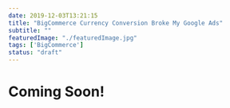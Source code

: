 ```yaml
---
date: 2019-12-03T13:21:15
title: "BigCommerce Currency Conversion Broke My Google Ads" 
subtitle: ""
featuredImage: "./featuredImage.jpg"
tags: ['BigCommerce']
status: "draft"
---
```

# Coming Soon!